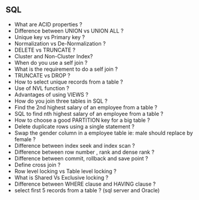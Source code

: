 ## SQL

- What are ACID properties ?
- Difference between UNION vs UNION ALL ?
- Unique key vs Primary key ?
- Normalization vs De-Normalization ?
- DELETE vs TRUNCATE ?
- Cluster and Non-Cluster Index?
- When do you use a self join ?
- What is the requirement to do a self join ?
- TRUNCATE vs DROP ?
- How to select unique records from a table ?
- Use of NVL function ?
- Advantages of using VIEWS ?
- How do you join three tables in SQL ?
- Find the 2nd highest salary of an employee from a table ?
- SQL to find nth highest salary of an employee from a table ?
- How to choose a good PARTITION key for a big table ?
- Delete duplicate rows using a single statement ?
- Swap the gender column in a employee table ie: male should replace by female ?
- Difference between index seek and index scan ?
- Difference between row number , rank and dense rank ?
- Difference between commit, rollback and save point ?
- Define cross join ?
- Row level locking vs Table level locking ?
- What is Shared Vs Exclusive locking ?
- Difference between WHERE clause and HAVING clause ?
- select first 5 records from a table ? (sql server and Oracle)
